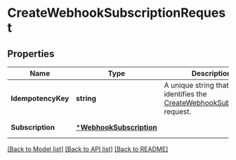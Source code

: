 # CreateWebhookSubscriptionRequest

## Properties
Name | Type | Description | Notes
------------ | ------------- | ------------- | -------------
**IdempotencyKey** | **string** | A unique string that identifies the [CreateWebhookSubscription](https://developer.squareup.com/reference/square_2024-01-18/webhook-subscriptions-api/create-webhook-subscription) request. | [optional] [default to null]
**Subscription** | [***WebhookSubscription**](WebhookSubscription.md) |  | [default to null]

[[Back to Model list]](../README.md#documentation-for-models) [[Back to API list]](../README.md#documentation-for-api-endpoints) [[Back to README]](../README.md)

